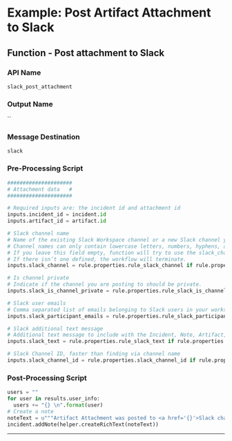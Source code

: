 <!--
    DO NOT MANUALLY EDIT THIS FILE
    THIS FILE IS AUTOMATICALLY GENERATED WITH resilient-sdk codegen
    Generated with resilient-sdk v49.0.4423
-->

# Example: Post Artifact Attachment to Slack

## Function - Post attachment to Slack

### API Name
`slack_post_attachment`

### Output Name
``

### Message Destination
`slack`

### Pre-Processing Script
```python
#####################
# Attachment data   #
#####################

# Required inputs are: the incident id and attachment id
inputs.incident_id = incident.id
inputs.artifact_id = artifact.id

# Slack channel name
# Name of the existing Slack Workspace channel or a new Slack channel you are posting to. 
# Channel names can only contain lowercase letters, numbers, hyphens, and underscores, and must be 21 characters or less. 
# If you leave this field empty, function will try to use the slack_channel associated with the Incident or Task found in the Slack Conversations datatable. 
# If there isn’t one defined, the workflow will terminate.
inputs.slack_channel = rule.properties.rule_slack_channel if rule.properties.rule_slack_channel is not None else inputs.slack_channel

# Is channel private
# Indicate if the channel you are posting to should be private.
inputs.slack_is_channel_private = rule.properties.rule_slack_is_channel_private if rule.properties.rule_slack_is_channel_private is not None else inputs.slack_is_channel_private

# Slack user emails
# Comma separated list of emails belonging to Slack users in your workspace that will be added to your channel.
inputs.slack_participant_emails = rule.properties.rule_slack_participant_emails if rule.properties.rule_slack_participant_emails is not None else inputs.slack_participant_emails

# Slack additional text message
# Additional text message to include with the Incident, Note, Artifact, Attachment or Task data.
inputs.slack_text = rule.properties.rule_slack_text if rule.properties.rule_slack_text is not None else ''

# Slack Channel ID, faster than finding via channel name
inputs.slack_channel_id = rule.properties.slack_channel_id if rule.properties.slack_channel_id else inputs.slack_channel_id

```

### Post-Processing Script
```python
users = ""
for user in results.user_info:
  users += "{} \n".format(user)
# Create a note
noteText = u"""Artifact Attachment was posted to <a href='{}'>Slack channel #{}</a>. Members of this channel are: \n{}""".format(results.url, results.channel, users)
incident.addNote(helper.createRichText(noteText))
```

---

